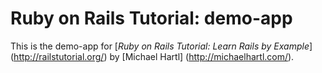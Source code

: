 # Ruby on Rails Tutorial: demo-app

This is the demo-app for
[*Ruby on Rails Tutorial: Learn Rails by Example*] (http://railstutorial.org/)
by [Michael Hartl] (http://michaelhartl.com/).

